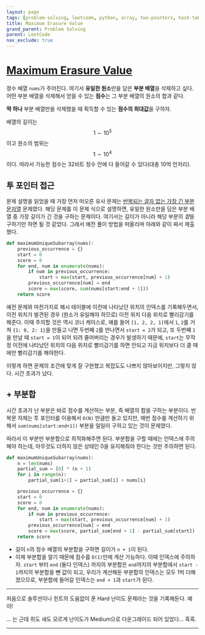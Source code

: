 ```yaml
---
layout: page
tags: [problem-solving, leetcode, python, array, two-pointers, hash-table]
title: Maximum Erasure Value
grand_parent: Problem Solving
parent: LeetCode
nav_exclude: true
---
```


# [Maximum Erasure Value](https://leetcode.com/problems/maximum-erasure-value/)

 정수 배열 `nums`가 주어진다. 여기서 **유일한 원소**만을 담은 **부분
 배열**을 삭제하고 싶다. 어떤 부분 배열을 삭제해서 얻을 수 있는
 **점수**는 그 부분 배열의 원소의 합과 같다.

 **딱 하나** 부분 배열만을 삭제했을 때 획득할 수 있는 **점수의
 최대값**을 구하자.

 배열의 길이는 $$ 1 \sim 10^5 $$ 이고 원소의 범위는 $$ 1 \sim 10^4 $$
 이다. 따라서 가능한 점수는 32비트 정수 안에 다 들어갈 수 있다(대충
 10억 언저리).

## 투 포인터 접근

 문제 설명을 읽었을 때 가장 먼저 떠오른 유사 문제는 [반복되는 글자
 없는 가장 긴 부분
 문자열](../longest-substring-without-repeating-characters)
 문제였다. 해당 문제를 이 문제 식으로 설명하면, 유일한 원소만을 담은
 부분 배열 중 가장 길이가 긴 것을 구하는 문제이다. 여기서는 길이가
 아니라 해당 부분의 *합*을 구하기만 하면 될 것 같았다. 그래서 예전
 풀이 방법을 떠올리며 아래와 같이 짜서 제출했다.

```python
def maximumUniqueSubarray(nums):
    previous_occurrence = {}
    start = 0
    score = 0
    for end, num in enumerate(nums):
        if num in previous_occurrence:
            start = max(start, previous_occurrence[num] + 1)
        previous_occurrence[num] = end
        score = max(score, sum(nums[start:end + 1]))
    return score
```

 예전 문제와 마찬가지로 해시 테이블에 이전에 나타났던 위치의 인덱스를
 기록해두면서, 이전 위치가 발견된 경우 (원소가 유일해야 하므로) 이전
 위치 다음 위치로 빨리감기를 해준다. 이때 주의할 것은 역시 코너
 케이스로, 예를 들어 `[1, 2, 2, 1]`에서 `1`, `2`를 거쳐 `{1: 0, 2:
 1}`을 만들고 나면 두번째 `2`를 만나면서 `start = 2`가 되고, 또 두번째
 `1`을 만날 때 `start = 1`이 되어 되려 줄어버리는 경우가 발생하기
 때문에, `start`는 무작정 이전에 나타났던 위치의 다음 위치로
 빨리감기를 하면 안되고 지금 위치보다 더 클 때에만 빨리감기를
 해야한다.

 이렇게 하면 문제의 조건에 맞게 잘 구현했고 복잡도도 나쁘지
 않아보이지만, 그렇지 않다. 시간 초과가 났다.

## + 부분합

 시간 초과가 난 부분은 바로 점수를 계산하는 부분, 즉 배열의 합을
 구하는 부분이다. 반복문 자체는 투 포인터를 이용해서 `O(N)` 만큼만
 돌고 있지만, 매번 점수를 계산하기 위해서 `sum(nums[start:end+1])`
 부분을 일일이 구하고 있는 것이 문제였다.

 따라서 이 부분만 부분합으로 최적화해주면 된다. 부분합을 구할 때에는
 인덱스에 주의해야 하는데, 아무것도 더하지 않은 상태인 0을 유지해줘야
 한다는 것만 주의하면 된다.

```python
def maximumUniqueSubarray(nums):
    n = len(nums)
    partial_sum = [0] * (n + 1)
    for i in range(n):
        partial_sum[i+1] = partial_sum[i] + nums[i]

    previous_occurrence = {}
    start = 0
    score = 0
    for end, num in enumerate(nums):
        if num in previous_occurrence:
            start = max(start, previous_occurrence[num] + 1)
        previous_occurrence[num] = end
        score = max(score, partial_sum[end + 1] - partial_sum[start])
    return score
```

 - 길이 `n`의 정수 배열의 부분합을 구하면 길이가 `n + 1`이 된다.
 - 이제 부분합을 알기 때문에 점수를 `O(1)`만에 계산 가능하다. 이때
   인덱스에 주의하자. `start` 부터 `end` (둘다 인덱스) 까지의 부분합은
   `end`까지의 부분합에서 `start - 1`까지의 부분합을 뺀 값이 되고,
   우리가 계산해둔 부분합의 인덱스는 모두 1씩 더해졌으므로, 부분합에
   들어갈 인덱스는 `end + 1`과 `start`가 된다.

---

 처음으로 솔루션이나 힌트의 도움없이 푼 Hard 난이도 문제라는 것을
 기록해둔다. 예이!

 ... 는 근데 쥐도 새도 모르게 난이도가 Medium으로 다운그레이드 되어
 있었다... 흑흑.

---
